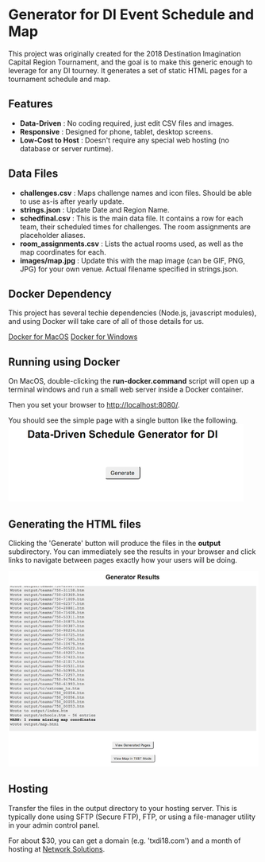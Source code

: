# Generator for DI Event Schedule and Map

This project was originally created for the 2018 Destination Imagination Capital Region Tournament, and the goal is to make this generic enough to leverage for any DI tourney.  It generates a set of static HTML pages for a tournament schedule and map.  

## Features
- **Data-Driven** : No coding required, just edit CSV files and images.
- **Responsive** : Designed for phone, tablet, desktop screens.
- **Low-Cost to Host** : Doesn't require any special web hosting (no database or server runtime).

## Data Files
- **challenges.csv** : Maps challenge names and icon files. Should be able to use as-is after yearly update.
- **strings.json** : Update Date and Region Name.
- **schedfinal.csv** : This is the main data file.  It contains a row for each team, their scheduled times for challenges.  The room assignments are placeholder aliases.
- **room_assignments.csv** : Lists the actual rooms used, as well as the map coordinates for each.
- **images/map.jpg** : Update this with the map image (can be GIF, PNG, JPG) for your own venue.  Actual filename specified in strings.json.

## Docker Dependency
This project has several techie dependencies (Node.js, javascript modules), and using Docker will take care of all of those details for us.

[Docker for MacOS](https://store.docker.com/editions/community/docker-ce-desktop-mac)
[Docker for Windows](https://store.docker.com/editions/community/docker-ce-desktop-windows)

## Running using Docker

On MacOS, double-clicking the **run-docker.command** script will open up a terminal windows and run a small web server inside a Docker container.

Then you set your browser to [http://localhost:8080/](http://localhost:8080/).

You should see the simple page with a single button like the following.
![Generator Home](docs/ssGeneratorHomePage.png)

## Generating the HTML files

Clicking the 'Generate' button will produce the files in the **output** subdirectory.  You can immediately see the results in your browser and click links to navigate between pages exactly how your users will be doing.

![Generate Results](docs/ssGenerateResult.png)

## Hosting

Transfer the files in the output directory to your hosting server.  This is typically done using SFTP (Secure FTP), FTP, or using a file-manager utility in your admin control panel.

For about $30, you can get a domain (e.g. 'txdi18.com') and a month of hosting at [Network Solutions](https://www.networksolutions.com).
